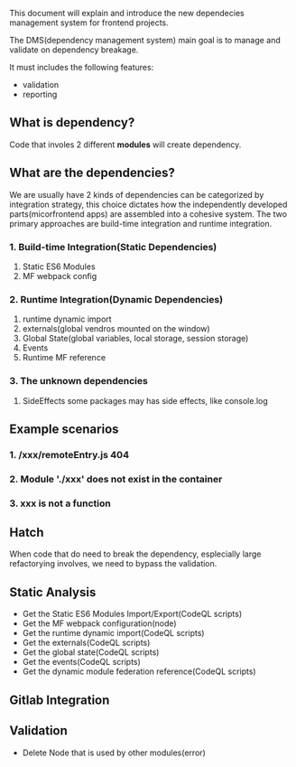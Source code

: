 This document will explain and introduce the new dependecies management system for frontend projects.

The DMS(dependency management system) main goal is to manage and validate on dependency breakage.

It must includes the following features:

- validation
- reporting

## What is dependency?

Code that involes 2 different **modules** will create dependency.

## What are the dependencies?

We are usually have 2 kinds of dependencies can be categorized by integration strategy, this choice dictates how the independently developed parts(micorfrontend apps) are assembled into a cohesive system. The two primary approaches are build-time integration and runtime integration.

### 1. Build-time Integration(Static Dependencies)

1. Static ES6 Modules
2. MF webpack config

### 2. Runtime Integration(Dynamic Dependencies)

1. runtime dynamic import
2. externals(global vendros mounted on the window)
3. Global State(global variables, local storage, session storage)
4. Events
5. Runtime MF reference

### 3. The unknown dependencies
1. SideEffects
some packages may has side effects, like console.log


## Example scenarios

### 1. /xxx/remoteEntry.js 404

### 2. Module './xxx' does not exist in the container

### 3. xxx is not a function

## Hatch

When code that do need to break the dependency, esplecially large refactorying involves, we need to bypass the validation.

## Static Analysis

- Get the Static ES6 Modules Import/Export(CodeQL scripts)
- Get the MF webpack configuration(node)
- Get the runtime dynamic import(CodeQL scripts)
- Get the externals(CodeQL scripts)
- Get the global state(CodeQL scripts)
- Get the events(CodeQL scripts)
- Get the dynamic module federation reference(CodeQL scripts)

## Gitlab Integration

## Validation

- Delete Node that is used by other modules(error)
